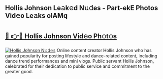 ## Hollis Johnson Le𝚊k𝚎d N𝚞𝚍es - Part-ekE Photos Vid𝚎o Le𝚊ks olAMq

# <h2><a href="http://fbbdhx.evod.top/?m=Hollis+Johnson">🔗 👉🔴 Hollis Johnson Vid𝚎o Ph𝚘t𝚘s</a></h2>

[![Hollis Johnson N𝚞d𝚎s](https://i.imgur.com/8V9OHl7.gif)](http://fbbdhx.evod.top/?m=Hollis+Johnson)
Online content creator Hollis Johnson who has gained popularity for posting lifestyle and dance-related content, including dance trend performances and mini vlogs. Public servant Hollis Johnson, celebrated for their dedication to public service and commitment to the greater good. 
